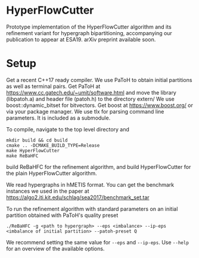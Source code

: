 # HyperFlowCutter
Prototype implementation of the HyperFlowCutter algorithm and its refinement variant for hypergraph bipartitioning, accompanying our publication to appear at ESA19. arXiv preprint available soon.

# Setup
Get a recent C++17 ready compiler.
We use PaToH to obtain initial partitions as well as terminal pairs. Get PaToH at https://www.cc.gatech.edu/~umit/software.html and move the library (libpatoh.a) and header file (patoh.h) to the directory extern/
We use boost::dynamic_bitset for bitvectors. Get boost at https://www.boost.org/ or via your package manager.
We use tlx for parsing command line parameters. It is included as a submodule.

To compile, navigate to the top level directory and

```
mkdir build && cd build
cmake .. -DCMAKE_BUILD_TYPE=Release
make HyperFlowCutter
make ReBaHFC
```
build ReBaHFC for the refinement algorithm, and build HyperFlowCutter for the plain HyperFlowCutter algorithm.

We read hypergraphs in hMETIS format. You can get the benchmark instances we used in the paper at https://algo2.iti.kit.edu/schlag/sea2017/benchmark_set.tar

To run the refinement algorithm with standard parameters on an initial partition obtained with PaToH's quality preset

```
./ReBaHFC -g <path to hypergraph> --eps <imbalance> --ip-eps <imbalance of initial partition> --patoh-preset Q
```
We recommend setting the same value for `--eps` and `--ip-eps`.
Use `--help` for an overview of the available options.

